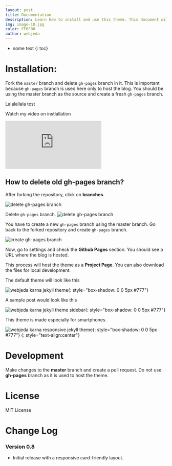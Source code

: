 ```yaml
---
layout: post
title: Documentation
description: Learn how to install and use this theme. This document will be updated on a regular basis upon adding new features or bug fixes5
img: image-10.jpg
color: FF6F00
author: webjeda
---
```


* some text
{: toc}


# Installation:
Fork the ``master`` branch and delete ``gh-pages`` branch in it. This is important because ``gh-pages`` branch is used here only to host the blog. You should be using the master branch as the source and create a fresh ``gh-pages`` branch.

Lalalallala test

Watch my video on instlallation
<iframe class="video" src="https://www.youtube.com/embed/T2nx6tj-ZH4?rel=0?rel=0" frameborder="0" allowfullscreen></iframe>

## How to delete old **gh-pages** branch?
After forking the repository, click on **branches**.

![delete gh-pages branch](http://blog.webjeda.com/images/delete-github-branch.png)

Delete ``gh-pages`` branch.
![delete gh-pages branch](http://blog.webjeda.com/images/delete-github-branch-2.png)

You have to create a new ``gh-pages`` branch using the master branch. Go back to the forked repository and create ``gh-pages`` branch.

![create gh-pages branch](http://blog.webjeda.com/images/create-gh-pages-branch.JPG)

Now, go to settings and check the **Github Pages** section. You should see a URL where the blog is hosted.

This process will host the theme as a **Project Page**. You can also download the files for local development.

The default theme will look like this

![webjeda karna jekyll theme]({{site.baseurl}}/images/karna-jekyll-theme-screenshot.png){: style="box-shadow: 0 0 5px #777"}



A sample post would look like this

![webjeda karna jekyll theme sidebar]({{site.baseurl}}/images/post.png){: style="box-shadow: 0 0 5px #777"}


This theme is made especially for smartphones.

![webjeda karna responsive jekyll theme]({{site.baseurl}}/images/karna-responsive-jekyll-theme.png){: style="box-shadow: 0 0 5px #777"}
{: style="text-align:center"}

# Development
Make changes to the **master** branch and create a pull request. Do not use **gh-pages** branch as it is used to host the theme.

# License
MIT License

# Change Log

### Version 0.8
* Initial release with a responsive card-friendly layout.
